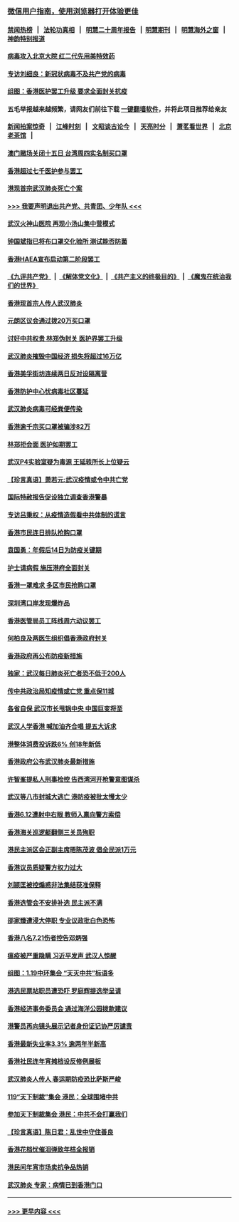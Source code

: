 ### [微信用户指南，使用浏览器打开体验更佳](https://github.com/gfw-breaker/banned-news1/blob/master/indexes/wechat-guide.md?t=0)
#### [禁闻热榜](热点新闻.md?t=0)  &nbsp;&nbsp;|&nbsp;&nbsp; [法轮功真相](https://github.com/gfw-breaker/truth/blob/master/README.md?t=0) &nbsp;&nbsp;|&nbsp;&nbsp; [明慧二十周年报告](https://github.com/gfw-breaker/mh-reports/blob/master/README.md?t=0) &nbsp;&nbsp;|&nbsp;&nbsp;[明慧期刊](https://github.com/gfw-breaker/mh-qikan) &nbsp;&nbsp;|&nbsp;&nbsp; [明慧海外之窗](https://github.com/gfw-breaker/mh-news/blob/master/README.md?t=0) &nbsp;&nbsp;|&nbsp;&nbsp; [神韵特别报道](https://github.com/gfw-breaker/mh-news/blob/master/shenyun.md?t=0)
#### [病毒攻入北京大院 红二代先用美特效药](../pages/nsc415/n11847427.md?t=02060902) 
#### [专访刘细良：新冠状病毒不及共产党的病毒](../pages/nsc415/n11847164.md?t=02060902) 
#### [组图：香港医护罢工升级 要求全面封关抗疫](../pages/nsc415/n11844107.md?t=02060902) 
#### 五毛举报越来越频繁，请网友们前往下载 [一键翻墙软件](https://github.com/gfw-breaker/ssr-accounts)，并将此项目推荐给亲友
#### [新闻拍案惊奇](https://github.com/gfw-breaker/banned-news1/blob/master/pages/link4.md) &nbsp;&nbsp;|&nbsp;&nbsp; [江峰时刻](https://github.com/gfw-breaker/banned-news1/blob/master/pages/link4.md) &nbsp;&nbsp;|&nbsp;&nbsp; [文昭谈古论今](https://github.com/gfw-breaker/banned-news1/blob/master/pages/link4.md) &nbsp;&nbsp;|&nbsp;&nbsp; [天亮时分](https://github.com/gfw-breaker/banned-news1/blob/master/pages/link4.md) &nbsp;&nbsp;|&nbsp;&nbsp; [萧茗看世界](https://github.com/gfw-breaker/banned-news1/blob/master/pages/link4.md) &nbsp;&nbsp;|&nbsp;&nbsp; [北京老茶馆](https://github.com/gfw-breaker/banned-news1/blob/master/pages/link4.md) &nbsp;&nbsp;|&nbsp;&nbsp; 
#### [澳门赌场关闭十五日 台湾周四实名制买口罩](../pages/nsc415/n11845083.md?t=02060902) 
#### [香港超过七千医护参与罢工](../pages/nsc415/n11845051.md?t=02060902) 
#### [港现首宗武汉肺炎死亡个案](../pages/nsc415/n11844998.md?t=02060902) 
#### [>>> 我要声明退出共产党、共青团、少年队 <<<](https://github.com/begood0513/goodnews/blob/master/quit/letter.md) 
#### [武汉火神山医院 再现小汤山集中营模式](../pages/nsc415/n11844763.md?t=02060902) 
#### [钟国斌指已将布口罩交化验所 测试能否防菌](../pages/nsc415/n11842783.md?t=02060902) 
#### [香港HAEA宣布启动第二阶段罢工](../pages/nsc415/n11842723.md?t=02060902) 
#### [《九评共产党》](https://github.com/begood0513/9ping.md/blob/master/README.md) &nbsp;|&nbsp; [《解体党文化》](../../../../jtdwh.md/blob/master/README.md)  &nbsp;|&nbsp; [《共产主义的终极目的》](../../../../gczydzjmd.md/blob/master/README.md) &nbsp;|&nbsp; [《魔鬼在统治我们的世界》](../../../../mgztzwmdsj.md/blob/master/README.md) 
#### [香港现首宗人传人武汉肺炎](../pages/nsc415/n11842766.md?t=02060902) 
#### [元朗区议会通过拨20万买口罩](../pages/nsc415/n11842754.md?t=02060902) 
#### [讨好中共权贵 林郑伪封关 医护界罢工升级](../pages/nsc415/n11842359.md?t=02060902) 
#### [武汉肺炎摧毁中国经济 损失将超过16万亿](../pages/nsc415/n11839723.md?t=02060902) 
#### [香港美孚街坊连续两日反对设隔离营](../pages/nsc415/n11839962.md?t=02060902) 
#### [香港防护中心忧病毒社区蔓延](../pages/nsc415/n11839933.md?t=02060902) 
#### [武汉肺炎病毒可经粪便传染](../pages/nsc415/n11839939.md?t=02060902) 
#### [香港逾千宗买口罩被骗涉82万](../pages/nsc415/n11839914.md?t=02060902) 
#### [林郑拒会面 医护如期罢工](../pages/nsc415/n11839892.md?t=02060902) 
#### [武汉P4实验室疑为毒源 王延轶所长上位疑云](../pages/nsc415/n11835543.md?t=02060902) 
#### [【珍言真语】萧若元:武汉疫情或令中共亡党](../pages/nsc415/n11829394.md?t=02060902) 
#### [国际特赦报告促设独立调查香港警暴](../pages/nsc415/n11833845.md?t=02060902) 
#### [专访吕秉权：从疫情造假看中共体制的谎言](../pages/nsc415/n11833813.md?t=02060902) 
#### [香港市民连日排队抢购口罩](../pages/nsc415/n11833794.md?t=02060902) 
#### [袁国勇：年假后14日为防疫关键期](../pages/nsc415/n11831088.md?t=02060902) 
#### [护士请病假 施压港府全面封关](../pages/nsc415/n11831030.md?t=02060902) 
#### [香港一罩难求 多区市民抢购口罩](../pages/nsc415/n11831002.md?t=02060902) 
#### [深圳湾口岸发现爆炸品](../pages/nsc415/n11828802.md?t=02060902) 
#### [香港医管局员工阵线周六动议罢工](../pages/nsc415/n11828762.md?t=02060902) 
#### [何柏良及两医生组织倡香港政府封关](../pages/nsc415/n11828749.md?t=02060902) 
#### [香港政府再公布防疫新措施](../pages/nsc415/n11828716.md?t=02060902) 
#### [独家：武汉每日肺炎死亡者恐不低于200人](../pages/nsc415/n11828240.md?t=02060902) 
#### [传中共政治局知疫情或亡党 重点保11城](../pages/nsc415/n11828145.md?t=02060902) 
#### [各省自保 武汉市长甩锅中央 中国巨变将至](../pages/nsc415/n11828021.md?t=02060902) 
#### [武汉人学香港 喊加油齐合唱 提五大诉求](../pages/nsc415/n11827046.md?t=02060902) 
#### [港整体消费投诉跌6% 创18年新低](../pages/nsc415/n11817280.md?t=02060902) 
#### [香港政府公布武汉肺炎最新措施](../pages/nsc415/n11817152.md?t=02060902) 
#### [许智峯提私人刑事检控 告西湾河开枪警意图谋杀](../pages/nsc415/n11817132.md?t=02060902) 
#### [武汉等八市封城大逃亡 港防疫被批太慢太少](../pages/nsc415/n11817058.md?t=02060902) 
#### [香港6.12遭射中右眼 教师入禀向警方索偿](../pages/nsc415/n11814678.md?t=02060902) 
#### [香港海关巡逻艇翻侧三关员殉职](../pages/nsc415/n11814604.md?t=02060902) 
#### [港民主派区会正副主席晤陈茂波 倡全民派1万元](../pages/nsc415/n11814582.md?t=02060902) 
#### [香港议员质疑警方权力过大](../pages/nsc415/n11814560.md?t=02060902) 
#### [刘颕匡被控煽惑非法集结获准保释](../pages/nsc415/n11811727.md?t=02060902) 
#### [香港选管会不安排补选 民主派不满](../pages/nsc415/n11811691.md?t=02060902) 
#### [邵家臻遭浸大停职 专业议政批白色恐怖](../pages/nsc415/n11811670.md?t=02060902) 
#### [香港八名7.21伤者控告邓炳强](../pages/nsc415/n11811623.md?t=02060902) 
#### [瘟疫被严重隐瞒 习近平发声 武汉人惊醒](../pages/nsc415/n11811186.md?t=02060902) 
#### [组图：1.19中环集会 “天灭中共”标语多](../pages/nsc415/n11809514.md?t=02060902) 
#### [港选民票站职员遭恐吓 罗庭辉提选举呈请](../pages/nsc415/n11808914.md?t=02060902) 
#### [香港经济事务委员会 通过海洋公园拨款建议](../pages/nsc415/n11808906.md?t=02060902) 
#### [港警员再向镜头展示记者身份证记协严厉谴责](../pages/nsc415/n11808888.md?t=02060902) 
#### [香港最新失业率3.3% 逾两年半新高](../pages/nsc415/n11808887.md?t=02060902) 
#### [香港社民连年宵摊档设反修例展板](../pages/nsc415/n11808857.md?t=02060902) 
#### [武汉肺炎人传人 春运期防疫恐比萨斯严峻](../pages/nsc415/n11808739.md?t=02060902) 
#### [119“天下制裁”集会 港民：全球围堵中共](../pages/nsc415/n11806318.md?t=02060902) 
#### [参加天下制裁集会 港民：中共不会打赢我们](../pages/nsc415/n11806596.md?t=02060902) 
#### [【珍言真语】陈日君：乱世中守住善良](../pages/nsc415/n11806247.md?t=02060902) 
#### [香港花档忧催泪弹致年桔全报销](../pages/nsc415/n11806130.md?t=02060902) 
#### [港民间年宵市场卖抗争品热销](../pages/nsc415/n11806073.md?t=02060902) 
#### [武汉肺炎 专家：病情已到香港门口](../pages/nsc415/n11806020.md?t=02060902) 

----
#### [ >>> 更早内容 <<< ](../indexes/nsc415-earlier.md)
